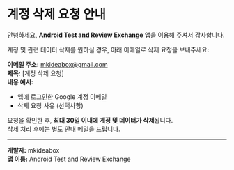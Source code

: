 # 계정 삭제 요청 안내

안녕하세요, **Android Test and Review Exchange** 앱을 이용해 주셔서 감사합니다.

계정 및 관련 데이터 삭제를 원하실 경우, 아래 이메일로 삭제 요청을 보내주세요:

**이메일 주소:** mkideabox@gmail.com  
**제목:** [계정 삭제 요청]  
**내용 예시:**  
- 앱에 로그인한 Google 계정 이메일  
- 삭제 요청 사유 (선택사항)

요청을 확인한 후, **최대 30일 이내에 계정 및 데이터가 삭제**됩니다.  
삭제 처리 후에는 별도 안내 메일을 드립니다.

---

**개발자:** mkideabox  
**앱 이름:** Android Test and Review Exchange
